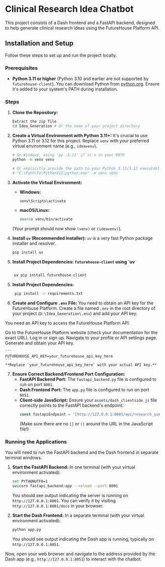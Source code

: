 # Clinical Research Idea Chatbot

This project consists of a Dash frontend and a FastAPI backend, designed to help generate clinical research ideas using the FutureHouse Platform API.

## Installation and Setup

Follow these steps to set up and run the project locally.

### Prerequisites

* **Python 3.11 or higher** (Python 3.10 and earlier are not supported by `futurehouse-client`).
    You can download Python from [python.org](https://www.python.org/downloads/). Ensure it's added to your system's PATH during installation.

### Steps

1.  **Clone the Repository:**
    ```bash
    Extract the zip file 
    cd Idea_Generation # Or the name of your project directory
    ```

2.  **Create a Virtual Environment with Python 3.11+:**
    It's crucial to use Python 3.11 or 3.12 for this project. Replace `venv` with your preferred virtual environment name (e.g., `ideavenv`).

    ```bash
    # On Windows, using 'py -3.11' if it's in your PATH
    python -m venv venv

    # Or explicitly provide the path to your Python 3.11/3.12 executable
    # "C:\Path\To\Python311\python.exe" -m venv venv
    ```

3.  **Activate the Virtual Environment:**

    * **Windows:**
        ```bash
        venv\Scripts\activate
        ```
    * **macOS/Linux:**
        ```bash
        source venv/bin/activate
        ```
    (Your prompt should now show `(venv)` or `(ideavenv)`).

4.  **Install `uv` (Recommended Installer):**
    `uv` is a very fast Python package installer and resolver.

    ```bash
    pip install uv
    ```

5. **Install Project Dependencies: `futurehouse-client` using `uv**

```bash

    uv pip install futurehouse-client    
```
5. **Install Project Dependencies:**

    ```bash
     pip install -r requirements.txt
    ```

6.  **Create and Configure `.env` File:**
    You need to obtain an API key for the FutureHouse Platform. Create a file named `.env` in the root directory of your project (`D:\Idea_Generation\.env`) and add your API key:


  You need an API key to access the FutureHouse Platform API.

  Go to the FutureHouse Platform website (check your documentation for the exact URL).
  Log in or sign up.
  Navigate to your profile or API settings page.
  Generate and obtain your API key.

    ```
    FUTUREHOUSE_API_KEY=your_futurehouse_api_key_here
    ```
    **Replace `your_futurehouse_api_key_here` with your actual API key.**

7.  **Ensure Correct Backend/Frontend Port Configuration:**
    * **FastAPI Backend Port:** The `fastapi_backend.py` file is configured to run on port `8001`.
    * **Dash Frontend Port:** The `app.py` file is configured to run on port `8051`.
    * **Client-side JavaScript:** Ensure your `assets/dash_clientside.js` file correctly points to the FastAPI backend's endpoint:
        ```javascript
        const fastapiEndpoint = '[http://127.0.0.1:8001/api/research_summary](http://127.0.0.1:8001/api/research_summary)';
        ```
        (Make sure there are no `[]` or `()` around the URL in the JavaScript file!)

### Running the Applications

You will need to run the FastAPI backend and the Dash frontend in separate terminal windows.

1.  **Start the FastAPI Backend:**
    In one terminal (with your virtual environment activated):

    ```bash
    set PYTHONUTF8=1	
    uvicorn fastapi_backend:app --reload --port 8001
    ```
    You should see output indicating the server is running on `http://127.0.0.1:8001`. You can verify it by visiting `http://127.0.0.1:8001/docs` in your browser.

2.  **Start the Dash Frontend:**
    In a separate terminal (with your virtual environment activated):

    ```bash
    python app.py
    ```
    You should see output indicating the Dash app is running, typically on `http://127.0.0.1:8051`.

Now, open your web browser and navigate to the address provided by the Dash app (e.g., `http://127.0.0.1:8051`) to interact with the chatbot.